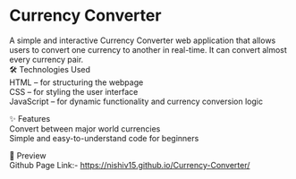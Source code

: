 # Currency Converter
A simple and interactive Currency Converter web application that allows users to convert one currency to another in real-time. It can convert almost every currency pair.
<br>
🛠 Technologies Used
<br>
HTML – for structuring the webpage
<br>
CSS – for styling the user interface
<br>
JavaScript – for dynamic functionality and currency conversion logic
<br>

✨ Features
<br>
Convert between major world currencies
<br>
Simple and easy-to-understand code for beginners

📸 Preview
<br>
Github Page Link:- https://nishiv15.github.io/Currency-Converter/